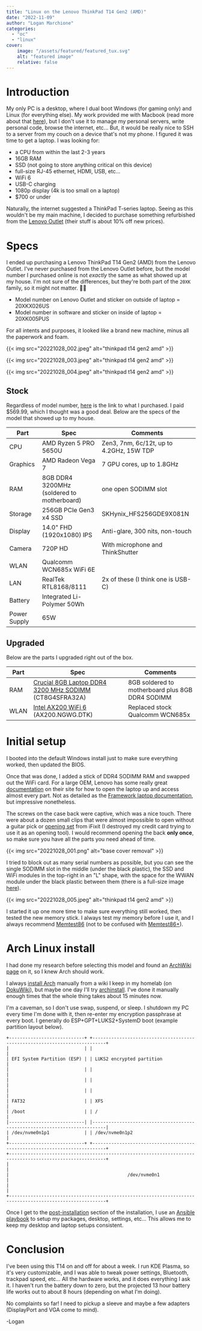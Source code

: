 ```yaml
---
title: "Linux on the Lenovo ThinkPad T14 Gen2 (AMD)"
date: "2022-11-09"
author: "Logan Marchione"
categories:
  - "oc"
  - "linux"
cover:
    image: "/assets/featured/featured_tux.svg"
    alt: "featured image"
    relative: false
---
```


# Introduction

My only PC is a desktop, where I dual boot Windows (for gaming only) and Linux (for everything else). My work provided me with Macbook (read more about that [here](/2022/04/impressions-from-a-first-time-mac-user/)), but I don't use it to manage my personal servers, write personal code, browse the internet, etc... But, it would be really nice to SSH to a server from my couch on a device that's not my phone. I figured it was time to get a laptop. I was looking for:

- a CPU from within the last 2-3 years
- 16GB RAM
- SSD (not going to store anything critical on this device)
- full-size RJ-45 ethernet, HDMI, USB, etc...
- WiFi 6
- USB-C charging
- 1080p display (4k is too small on a laptop)
- $700 or under

Naturally, the internet suggested a ThinkPad T-series laptop. Seeing as this wouldn't be my main machine, I decided to purchase something refurbished from the [Lenovo Outlet](https://www.lenovo.com/us/outletus/en/) (their stuff is about 10% off new prices).

# Specs

I ended up purchasing a Lenovo ThinkPad T14 Gen2 (AMD) from the Lenovo Outlet. I've never purchased from the Lenovo Outlet before, but the model number I purchased online is not *exactly* the same as what showed up at my house. I'm not sure of the differences, but they're both part of the `20XK` family, so it might not matter. :man_shrugging:

- Model number on Lenovo Outlet and sticker on outside of laptop = 20XKX026US
- Model number in software and sticker on inside of laptop = 20XK005PUS

For all intents and purposes, it looked like a brand new machine, minus all the paperwork and foam.

{{< img src="20221028_002.jpeg" alt="thinkpad t14 gen2 amd" >}}

{{< img src="20221028_003.jpeg" alt="thinkpad t14 gen2 amd" >}}

{{< img src="20221028_004.jpeg" alt="thinkpad t14 gen2 amd" >}}

## Stock

Regardless of model number, [here](https://www.lenovo.com/us/outletus/en/p/laptops/thinkpad/thinkpadt/t14-g2-amd/20xkx026us) is the link to what I purchased. I paid $569.99, which I thought was a good deal. Below are the specs of the  model that showed up to my house.

| Part          | Spec                                                                                                                                       | Comments                                  |
|---------------|--------------------------------------------------------------------------------------------------------------------------------------------|-------------------------------------------|
| CPU           | AMD Ryzen 5 PRO 5650U                                                                                                                      | Zen3, 7nm, 6c/12t, up to 4.2GHz, 15W TDP  |
| Graphics      | AMD Radeon Vega 7                                                                                                                          | 7 GPU cores, up to 1.8GHz                 |
| RAM           | 8GB DDR4 3200MHz (soldered to motherboard)                                                                                                 | one open SODIMM slot                      |
| Storage       | 256GB PCIe Gen3 x4 SSD                                                                                                                     | SKHynix_HFS256GDE9X081N                   |
| Display       | 14.0" FHD (1920x1080) IPS                                                                                                                  | Anti-glare, 300 nits, non-touch           |
| Camera        | 720P HD                                                                                                                                    | With microphone and ThinkShutter          |
| WLAN          | Qualcomm WCN685x WiFi 6E                                                                                                                   |                                           |
| LAN           | RealTek RTL8168/8111                                                                                                                       | 2x of these (I think one is USB-C)        |
| Battery       | Integrated Li-Polymer 50Wh                                                                                                                 |                                           |
| Power Supply  | 65W                                                                                                                                        |                                           |

## Upgraded

Below are the parts I upgraded right out of the box.

| Part          | Spec                                                                                                                                                       | Comments                                          |
|---------------|------------------------------------------------------------------------------------------------------------------------------------------------------------|---------------------------------------------------|
| RAM           | [Crucial 8GB Laptop DDR4 3200 MHz SODIMM](https://www.bhphotovideo.com/c/product/1576454-REG/crucial_ct8g4sfra32a_8gb_ddr4_3200_mt_s.html) (CT8G4SFRA32A)  | 8GB soldered to motherboard plus 8GB DDR4 SODIMM  |
| WLAN          | [Intel AX200 WiFi 6](https://www.bhphotovideo.com/c/product/1591690-REG/intel_ax200_ngwg_dtk_wi_fi_6_gig_desktop.html) (AX200.NGWG.DTK)                    | Replaced stock Qualcomm WCN685x                   |

# Initial setup

I booted into the default Windows install just to make sure everything worked, then updated the BIOS.

Once that was done, I added a stick of DDR4 SODIMM RAM and swapped out the WiFi card. For a large OEM, Lenovo has some really great [documentation](https://pcsupport.lenovo.com/us/en/products/laptops-and-netbooks/thinkpad-t-series-laptops/thinkpad-t14-gen-2-type-20xk-20xl/document-userguide) on their site for how to open the laptop up and access almost every part. Not as detailed as the [Framework laptop documentation](https://guides.frame.work/c/Framework_Laptop), but impressive nonetheless.

The screws on the case back were captive, which was a nice touch. There were about a dozen small clips that were almost impossible to open without a guitar pick or [opening set](https://www.ifixit.com/products/prying-and-opening-tool-assortment) from iFixit (I destroyed my credit card trying to use it as an opening tool). I would recommend opening the back **only once**, so make sure you have all the parts you need ahead of time.

{{< img src="20221028_001.png" alt="base cover removal" >}}

I tried to block out as many serial numbers as possible, but you can see the single SODIMM slot in the middle (under the black plastic), the SSD and WiFi modules in the top-right in an "L" shape, with the space for the WWAN module under the black plastic between them (there is a full-size image [here](/2022/11/linux-on-the-lenovo-thinkpad-t14-gen2-amd/20221028_005.jpeg)).

{{< img src="20221028_005.jpeg" alt="thinkpad t14 gen2 amd" >}}

I started it up one more time to make sure everything still worked, then tested the new memory stick. I always test my memory before I use it, and I always recommend [Memtest86](https://www.memtest86.com/download.htm) (not to be confused with [Memtest86+](https://www.memtest.org/)).

# Arch Linux install

I had done my research before selecting this model and found an [ArchWiki page](https://wiki.archlinux.org/title/Lenovo_ThinkPad_T14_(AMD)_Gen_2) on it, so I knew Arch should work.

I always [install Arch](https://wiki.archlinux.org/title/installation_guide) manually from a wiki I keep in my homelab (on [DokuWiki](https://www.dokuwiki.org/dokuwiki)), but maybe one day I'll try [archinstall](https://wiki.archlinux.org/title/archinstall). I've done it manually enough times that the whole thing takes about 15 minutes now.

I'm a caveman, so I don't use swap, suspend, or sleep. I shutdown my PC every time I'm done with it, then re-enter my encryption passphrase at every boot. I generally do ESP+GPT+LUKS2+SystemD boot (example partition layout below).

```
+----------------------------+ +---------------------------------------------------------------------------+
|                            | |                                                                           |
| EFI System Partition (ESP) | | LUKS2 encrypted partition                                                 |
|                            | |                                                                           |
|                            | |                                                                           |
|                            | |                                                                           |
| FAT32                      | | XFS                                                                       |
| /boot                      | | /                                                                         |
|----------------------------| |---------------------------------------------------------------------------|
| /dev/nvme0n1p1             | | /dev/nvme0n1p2                                                            |
+----------------------------+ +---------------------------------------------------------------------------+
+----------------------------------------------------------------------------------------------------------+
|                                                                                                          |
|                                            /dev/nvme0n1                                                  |
|                                                                                                          |
+----------------------------------------------------------------------------------------------------------+
```

Once I get to the [post-installation](https://wiki.archlinux.org/title/installation_guide#Post-installation) section of the installation, I use an [Ansible playbook](https://github.com/loganmarchione/ansible-arch-linux) to setup my packages, desktop, settings, etc... This allows me to keep my desktop and laptop setups consistent.

# Conclusion

I've been using this T14 on and off for about a week. I run KDE Plasma, so it's very customizable, and I was able to tweak power settings, Bluetooth, trackpad speed, etc... All the hardware works, and it does everything I ask it. I haven't run the battery down to zero, but the projected 13 hour battery life works out to about 8 hours (depending on what I'm doing).

No complaints so far! I need to pickup a sleeve and maybe a few adapters (DisplayPort and VGA come to mind).

\-Logan